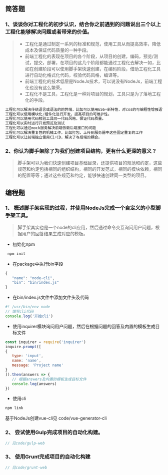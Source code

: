 ## 简答题

### 1、谈谈你对工程化的初步认识，结合你之前遇到的问题说出三个以上工程化能够解决问题或者带来的价值。

> - 工程化是通过制定一系列的标准和规范，使用工具从而提高效率，降低成本及保证代码质量的一种手段。
> - 前端工程化的表现在项目的各个阶段，从项目的创建，编码，预览/测试，提交，部署，在项目的这几个阶段都能通过工程化去解决一如，比如在创建阶段可以使用脚手架快速创建，在编码阶段，借助工程化工具进行自动化格式化代码，校验代码风格，编译等。
> - 前端工程化的技术低层是NodeJs技术，可以说没有NodeJs，前端工程化也没有这么繁荣。
> - 工程化不是工具，工程化是一种对项目的规划，工具只是为了落地工程化的手段。

```javascript
工程化可以解决传统语言或语法的的弊端，比如可以使用ES6+新特性，对css的可编程性增强语言scss等
工程化可以使用模块化/组件化进行开发，提高项目的可维护性。
工程化可以使用代码校验工具同一代码风格，保证代码质量。
工程化可以实时进行开发预览及测试
工程化可以通过mock服务解决前端依赖后端接口的问题
工程化可以解决重复性的机械工作，比如打包，上传到服务器中这些固定重复的工作
工程化可以让前端独立使用CI/CD，解决了与后端的耦合。
```


### 2、你认为脚手架除了为我们创建项目结构，更有什么更深的意义？

> 脚手架可以为我们快速创建项目基础目录，还提供项目的规范和约定，这些规范和约定包括相同的组织结构，相同的开发范式，相同的模块依赖，相同的配置等等；通过这些规范和约定，能够快速创建同一类型的项目。

## 编程题

### 1、 概述脚手架实现的过程，并使用NodeJs完成一个自定义的小型脚手架工具。

 > 脚手架其实也是一个node的cli应用，然后通过命令交互询问用户问题，根据用户的回答结果生成对应的模板。

 - 初始化npm

```javascript
 npm init
```

 - 在package中执行bin字段

 ```javascript
 {
 	"name": "node-cli",
 	"bin": "bin/index.js"
 }
 ```

 - 在bin/index.js文件中添加文件头及代码

 ```javascript
 #! /usr/bin/env node
 // 填写cli代码
 console.log('开始cli')
 ```

 - 使用inquirer模块询问用户问题，然后在根据问题的回答及内置的模板生成目标文件

 ```javascript
 const inquirer = require('inquirer')
 inquire.prompt([
 {
 	type: 'input',
 	name: 'name',
 	message: 'Project name'
 }
 ]).then(answers => {
 	// 根据answers及内置的模板生成目标文件
 	console.log(answers)
 })
 ```

 - 使用cli

 ```javascript
 npm link
 ```

基于NodeJs创建vue-cli见 code/vue-generator-cli

### 2、 尝试使用Gulp完成项目的自动化构建。

```javascript
// 见code/gulp-web
```



### 3、 使用Grunt完成项目的自动化构建

```javascript
// 见code/grunt-web
```